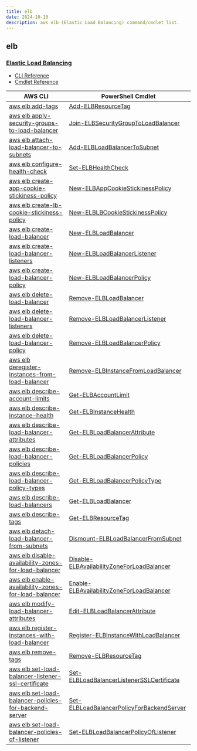 ```yaml
---
title: elb
date: 2024-10-10
description: aws elb (Elastic Load Balancing) command/cmdlet list.
---
```


## elb

### [Elastic Load Balancing](https://aws.amazon.com/elasticloadbalancing/)

* [CLI Reference](https://awscli.amazonaws.com/v2/documentation/api/latest/reference/elb/index.html)
* [Cmdlet Reference](https://docs.aws.amazon.com/powershell/latest/reference/items/Elastic_Load_Balancing_cmdlets.html)

|AWS CLI|PowerShell Cmdlet|
|----|----|
|[aws elb add-tags](https://awscli.amazonaws.com/v2/documentation/api/latest/reference/elb/add-tags.html)|[Add-ELBResourceTag](https://docs.aws.amazon.com/powershell/latest/reference/items/Add-ELBResourceTag.html)|
|[aws elb apply-security-groups-to-load-balancer](https://awscli.amazonaws.com/v2/documentation/api/latest/reference/elb/apply-security-groups-to-load-balancer.html)|[Join-ELBSecurityGroupToLoadBalancer](https://docs.aws.amazon.com/powershell/latest/reference/items/Join-ELBSecurityGroupToLoadBalancer.html)|
|[aws elb attach-load-balancer-to-subnets](https://awscli.amazonaws.com/v2/documentation/api/latest/reference/elb/attach-load-balancer-to-subnets.html)|[Add-ELBLoadBalancerToSubnet](https://docs.aws.amazon.com/powershell/latest/reference/items/Add-ELBLoadBalancerToSubnet.html)|
|[aws elb configure-health-check](https://awscli.amazonaws.com/v2/documentation/api/latest/reference/elb/configure-health-check.html)|[Set-ELBHealthCheck](https://docs.aws.amazon.com/powershell/latest/reference/items/Set-ELBHealthCheck.html)|
|[aws elb create-app-cookie-stickiness-policy](https://awscli.amazonaws.com/v2/documentation/api/latest/reference/elb/create-app-cookie-stickiness-policy.html)|[New-ELBAppCookieStickinessPolicy](https://docs.aws.amazon.com/powershell/latest/reference/items/New-ELBAppCookieStickinessPolicy.html)|
|[aws elb create-lb-cookie-stickiness-policy](https://awscli.amazonaws.com/v2/documentation/api/latest/reference/elb/create-lb-cookie-stickiness-policy.html)|[New-ELBLBCookieStickinessPolicy](https://docs.aws.amazon.com/powershell/latest/reference/items/New-ELBLBCookieStickinessPolicy.html)|
|[aws elb create-load-balancer](https://awscli.amazonaws.com/v2/documentation/api/latest/reference/elb/create-load-balancer.html)|[New-ELBLoadBalancer](https://docs.aws.amazon.com/powershell/latest/reference/items/New-ELBLoadBalancer.html)|
|[aws elb create-load-balancer-listeners](https://awscli.amazonaws.com/v2/documentation/api/latest/reference/elb/create-load-balancer-listeners.html)|[New-ELBLoadBalancerListener](https://docs.aws.amazon.com/powershell/latest/reference/items/New-ELBLoadBalancerListener.html)|
|[aws elb create-load-balancer-policy](https://awscli.amazonaws.com/v2/documentation/api/latest/reference/elb/create-load-balancer-policy.html)|[New-ELBLoadBalancerPolicy](https://docs.aws.amazon.com/powershell/latest/reference/items/New-ELBLoadBalancerPolicy.html)|
|[aws elb delete-load-balancer](https://awscli.amazonaws.com/v2/documentation/api/latest/reference/elb/delete-load-balancer.html)|[Remove-ELBLoadBalancer](https://docs.aws.amazon.com/powershell/latest/reference/items/Remove-ELBLoadBalancer.html)|
|[aws elb delete-load-balancer-listeners](https://awscli.amazonaws.com/v2/documentation/api/latest/reference/elb/delete-load-balancer-listeners.html)|[Remove-ELBLoadBalancerListener](https://docs.aws.amazon.com/powershell/latest/reference/items/Remove-ELBLoadBalancerListener.html)|
|[aws elb delete-load-balancer-policy](https://awscli.amazonaws.com/v2/documentation/api/latest/reference/elb/delete-load-balancer-policy.html)|[Remove-ELBLoadBalancerPolicy](https://docs.aws.amazon.com/powershell/latest/reference/items/Remove-ELBLoadBalancerPolicy.html)|
|[aws elb deregister-instances-from-load-balancer](https://awscli.amazonaws.com/v2/documentation/api/latest/reference/elb/deregister-instances-from-load-balancer.html)|[Remove-ELBInstanceFromLoadBalancer](https://docs.aws.amazon.com/powershell/latest/reference/items/Remove-ELBInstanceFromLoadBalancer.html)|
|[aws elb describe-account-limits](https://awscli.amazonaws.com/v2/documentation/api/latest/reference/elb/describe-account-limits.html)|[Get-ELBAccountLimit](https://docs.aws.amazon.com/powershell/latest/reference/items/Get-ELBAccountLimit.html)|
|[aws elb describe-instance-health](https://awscli.amazonaws.com/v2/documentation/api/latest/reference/elb/describe-instance-health.html)|[Get-ELBInstanceHealth](https://docs.aws.amazon.com/powershell/latest/reference/items/Get-ELBInstanceHealth.html)|
|[aws elb describe-load-balancer-attributes](https://awscli.amazonaws.com/v2/documentation/api/latest/reference/elb/describe-load-balancer-attributes.html)|[Get-ELBLoadBalancerAttribute](https://docs.aws.amazon.com/powershell/latest/reference/items/Get-ELBLoadBalancerAttribute.html)|
|[aws elb describe-load-balancer-policies](https://awscli.amazonaws.com/v2/documentation/api/latest/reference/elb/describe-load-balancer-policies.html)|[Get-ELBLoadBalancerPolicy](https://docs.aws.amazon.com/powershell/latest/reference/items/Get-ELBLoadBalancerPolicy.html)|
|[aws elb describe-load-balancer-policy-types](https://awscli.amazonaws.com/v2/documentation/api/latest/reference/elb/describe-load-balancer-policy-types.html)|[Get-ELBLoadBalancerPolicyType](https://docs.aws.amazon.com/powershell/latest/reference/items/Get-ELBLoadBalancerPolicyType.html)|
|[aws elb describe-load-balancers](https://awscli.amazonaws.com/v2/documentation/api/latest/reference/elb/describe-load-balancers.html)|[Get-ELBLoadBalancer](https://docs.aws.amazon.com/powershell/latest/reference/items/Get-ELBLoadBalancer.html)|
|[aws elb describe-tags](https://awscli.amazonaws.com/v2/documentation/api/latest/reference/elb/describe-tags.html)|[Get-ELBResourceTag](https://docs.aws.amazon.com/powershell/latest/reference/items/Get-ELBResourceTag.html)|
|[aws elb detach-load-balancer-from-subnets](https://awscli.amazonaws.com/v2/documentation/api/latest/reference/elb/detach-load-balancer-from-subnets.html)|[Dismount-ELBLoadBalancerFromSubnet](https://docs.aws.amazon.com/powershell/latest/reference/items/Dismount-ELBLoadBalancerFromSubnet.html)|
|[aws elb disable-availability-zones-for-load-balancer](https://awscli.amazonaws.com/v2/documentation/api/latest/reference/elb/disable-availability-zones-for-load-balancer.html)|[Disable-ELBAvailabilityZoneForLoadBalancer](https://docs.aws.amazon.com/powershell/latest/reference/items/Disable-ELBAvailabilityZoneForLoadBalancer.html)|
|[aws elb enable-availability-zones-for-load-balancer](https://awscli.amazonaws.com/v2/documentation/api/latest/reference/elb/enable-availability-zones-for-load-balancer.html)|[Enable-ELBAvailabilityZoneForLoadBalancer](https://docs.aws.amazon.com/powershell/latest/reference/items/Enable-ELBAvailabilityZoneForLoadBalancer.html)|
|[aws elb modify-load-balancer-attributes](https://awscli.amazonaws.com/v2/documentation/api/latest/reference/elb/modify-load-balancer-attributes.html)|[Edit-ELBLoadBalancerAttribute](https://docs.aws.amazon.com/powershell/latest/reference/items/Edit-ELBLoadBalancerAttribute.html)|
|[aws elb register-instances-with-load-balancer](https://awscli.amazonaws.com/v2/documentation/api/latest/reference/elb/register-instances-with-load-balancer.html)|[Register-ELBInstanceWithLoadBalancer](https://docs.aws.amazon.com/powershell/latest/reference/items/Register-ELBInstanceWithLoadBalancer.html)|
|[aws elb remove-tags](https://awscli.amazonaws.com/v2/documentation/api/latest/reference/elb/remove-tags.html)|[Remove-ELBResourceTag](https://docs.aws.amazon.com/powershell/latest/reference/items/Remove-ELBResourceTag.html)|
|[aws elb set-load-balancer-listener-ssl-certificate](https://awscli.amazonaws.com/v2/documentation/api/latest/reference/elb/set-load-balancer-listener-ssl-certificate.html)|[Set-ELBLoadBalancerListenerSSLCertificate](https://docs.aws.amazon.com/powershell/latest/reference/items/Set-ELBLoadBalancerListenerSSLCertificate.html)|
|[aws elb set-load-balancer-policies-for-backend-server](https://awscli.amazonaws.com/v2/documentation/api/latest/reference/elb/set-load-balancer-policies-for-backend-server.html)|[Set-ELBLoadBalancerPolicyForBackendServer](https://docs.aws.amazon.com/powershell/latest/reference/items/Set-ELBLoadBalancerPolicyForBackendServer.html)|
|[aws elb set-load-balancer-policies-of-listener](https://awscli.amazonaws.com/v2/documentation/api/latest/reference/elb/set-load-balancer-policies-of-listener.html)|[Set-ELBLoadBalancerPolicyOfListener](https://docs.aws.amazon.com/powershell/latest/reference/items/Set-ELBLoadBalancerPolicyOfListener.html)|

